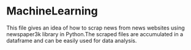 # MachineLearning
This file gives an idea of how to scrap news from news websites using newspaper3k library in Python.The scraped files are accumulated 
in a dataframe and can be easily used for data analysis.
